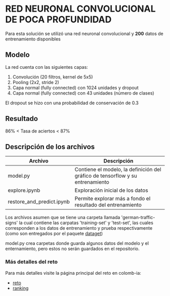 # RED NEURONAL CONVOLUCIONAL DE POCA PROFUNDIDAD
Para esta solución se utilizó una red neuronal convolucional y **200** datos de entrenamiento 
disponibles

## Modelo
La red cuenta con las siguientes capas:
1. Convolución (20 filtros, kernel de 5x5)
2. Pooling (2x2, stride 2)
3. Capa normal (fully connected) con 1024 unidades y dropout
4. Capa normal (fully connected) con 43 unidades (número de clases)
    
El dropout se hizo con una probabilidad de conservación de 0.3

## Resultado

 86% < Tasa de aciertos < 87%

## Descripción de los archivos

| Archivo | Descripción|
| - | - |
| model.py | Contiene el modelo, la definición del gráfico de tensorflow y su entrenamiento |
| explore.ipynb | Exploración inicial de los datos |
| restore_and_predict.ipynb | Permite explorar más a fondo el resultado del entrenamiento | 

Los archivos asumen que se tiene una carpeta llamada 'german-traffic-signs' la cual contiene 
las carpatas 'training-set' y 'test-set', las cuales corresponden a los datos de entrenamiento 
y prueba respectivamente (como son entregados por el paquete [dataget](https://github.com/cgarciae/dataget))

model.py crea carpetas donde guarda algunos datos del modelo y el enternamiento, pero estos no 
serán guardados en el repositorio.

### Más detalles del reto 
Para más detalles visite la página principal del reto en colomb-ia:
* [reto](https://github.com/colomb-ia/supervised-avanzado-german-traffic-signs)
* [ranking](https://github.com/colomb-ia/supervised-avanzado-german-traffic-signs/blob/master/ranking.md)
